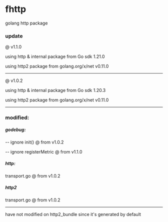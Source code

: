 # fhttp
golang http package

### update 

@ v1.1.0

using http & internal package from Go sdk 1.21.0

using http2 package from golang.org/x/net v0.11.0

----

@ v1.0.2

using http & internal package from Go sdk 1.20.3

using http2 package from golang.org/x/net v0.11.0

---

### modified:
##### godebug:
-- ignore init()  @ from v1.0.2

-- ignore registerMetric  @ from v1.1.0

##### http:
transport.go   @ from v1.0.2

##### http2
transport.go   @ from v1.0.2

---

have not modified on http2_bundle since it's generated by default
